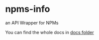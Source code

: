 # npms-info
 an API Wrapper for NPMs

You can find the whole docs in [docs folder](https://github.com/EhsanFox/npms-info/tree/main/docs)